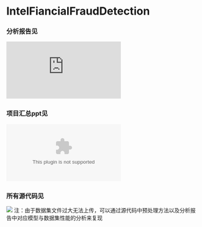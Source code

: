 # IntelFiancialFraudDetection

### 分析报告见
![](https://github.com/Huangzisu/IntelFiancialFraudDetection/blob/master/%E5%88%86%E6%9E%90%E6%8A%A5%E5%91%8A.pdf)
### 项目汇总ppt见
![](https://github.com/Huangzisu/IntelFiancialFraudDetection/blob/master/Intel%E9%87%91%E8%9E%8D%E6%AC%BA%E8%AF%88%E6%A3%80%E6%B5%8B%E6%B1%87%E6%8A%A5.pptx)
### 所有源代码见
![](https://github.com/Huangzisu/IntelFiancialFraudDetection/tree/master/code)
注：由于数据集文件过大无法上传，可以通过源代码中预处理方法以及分析报告中对应模型与数据集性能的分析来复现
